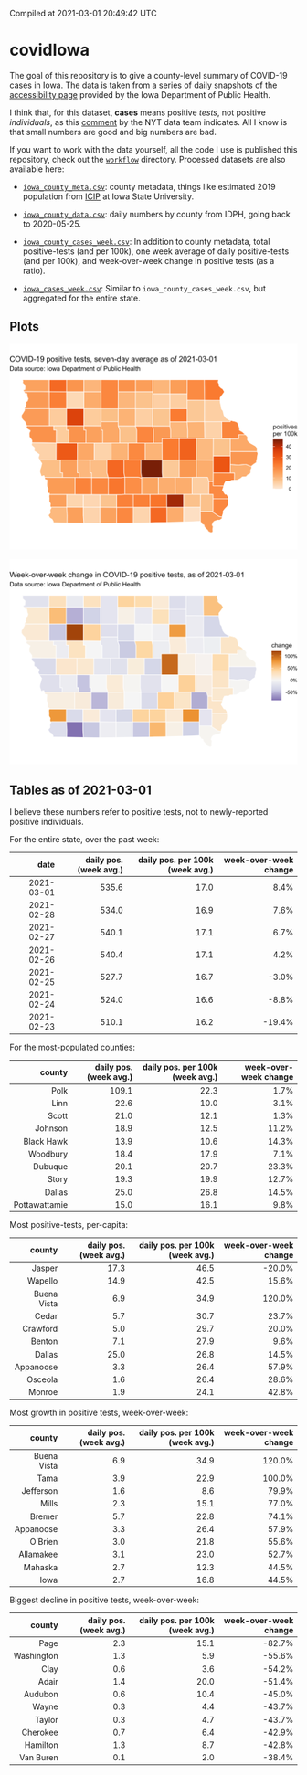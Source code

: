 Compiled at 2021-03-01 20:49:42 UTC

<!-- README.md is generated from README.Rmd. Please edit that file -->

# covidIowa

<!-- badges: start -->

<!-- badges: end -->

The goal of this repository is to give a county-level summary of
COVID-19 cases in Iowa. The data is taken from a series of daily
snapshots of the [accessibility
page](https://coronavirus.iowa.gov/pages/access) provided by the Iowa
Department of Public Health.

I think that, for this dataset, **cases** means positive *tests*, not
positive *individuals*, as this
[comment](https://github.com/nytimes/covid-19-data/issues/546#issuecomment-784247266)
by the NYT data team indicates. All I know is that small numbers are
good and big numbers are bad.

If you want to work with the data yourself, all the code I use is
published this repository, check out the [`workflow`](workflow)
directory. Processed datasets are also available here:

  - [`iowa_county_meta.csv`](https://github.com/ijlyttle/covidIowa/blob/master/workflow/data/99-publish/iowa_county_meta.csv):
    county metadata, things like estimated 2019 population from
    [ICIP](https://www.icip.iastate.edu/tables/population/counties-estimates)
    at Iowa State University.

  - [`iowa_county_data.csv`](https://github.com/ijlyttle/covidIowa/blob/master/workflow/data/99-publish/iowa_county_data.csv):
    daily numbers by county from IDPH, going back to 2020-05-25.

  - [`iowa_county_cases_week.csv`](https://github.com/ijlyttle/covidIowa/blob/master/workflow/data/99-publish/iowa_county_data.csv):
    In addition to county metadata, total positive-tests (and per 100k),
    one week average of daily positive-tests (and per 100k), and
    week-over-week change in positive tests (as a ratio).

  - [`iowa_cases_week.csv`](https://github.com/ijlyttle/covidIowa/blob/master/workflow/data/99-publish/iowa_county_data.csv):
    Similar to `iowa_county_cases_week.csv`, but aggregated for the
    entire state.

## Plots

![](workflow/data/99-publish/iowa_cases.png)

![](workflow/data/99-publish/iowa_change.png)

## Tables as of 2021-03-01

I believe these numbers refer to positive tests, not to newly-reported
positive individuals.

For the entire state, over the past week:

|       date | daily pos. (week avg.) | daily pos. per 100k (week avg.) | week-over-week change |
| ---------: | ---------------------: | ------------------------------: | --------------------: |
| 2021-03-01 |                  535.6 |                            17.0 |                  8.4% |
| 2021-02-28 |                  534.0 |                            16.9 |                  7.6% |
| 2021-02-27 |                  540.1 |                            17.1 |                  6.7% |
| 2021-02-26 |                  540.4 |                            17.1 |                  4.2% |
| 2021-02-25 |                  527.7 |                            16.7 |                \-3.0% |
| 2021-02-24 |                  524.0 |                            16.6 |                \-8.8% |
| 2021-02-23 |                  510.1 |                            16.2 |               \-19.4% |

For the most-populated counties:

|        county | daily pos. (week avg.) | daily pos. per 100k (week avg.) | week-over-week change |
| ------------: | ---------------------: | ------------------------------: | --------------------: |
|          Polk |                  109.1 |                            22.3 |                  1.7% |
|          Linn |                   22.6 |                            10.0 |                  3.1% |
|         Scott |                   21.0 |                            12.1 |                  1.3% |
|       Johnson |                   18.9 |                            12.5 |                 11.2% |
|    Black Hawk |                   13.9 |                            10.6 |                 14.3% |
|      Woodbury |                   18.4 |                            17.9 |                  7.1% |
|       Dubuque |                   20.1 |                            20.7 |                 23.3% |
|         Story |                   19.3 |                            19.9 |                 12.7% |
|        Dallas |                   25.0 |                            26.8 |                 14.5% |
| Pottawattamie |                   15.0 |                            16.1 |                  9.8% |

Most positive-tests, per-capita:

|      county | daily pos. (week avg.) | daily pos. per 100k (week avg.) | week-over-week change |
| ----------: | ---------------------: | ------------------------------: | --------------------: |
|      Jasper |                   17.3 |                            46.5 |               \-20.0% |
|     Wapello |                   14.9 |                            42.5 |                 15.6% |
| Buena Vista |                    6.9 |                            34.9 |                120.0% |
|       Cedar |                    5.7 |                            30.7 |                 23.7% |
|    Crawford |                    5.0 |                            29.7 |                 20.0% |
|      Benton |                    7.1 |                            27.9 |                  9.6% |
|      Dallas |                   25.0 |                            26.8 |                 14.5% |
|   Appanoose |                    3.3 |                            26.4 |                 57.9% |
|     Osceola |                    1.6 |                            26.4 |                 28.6% |
|      Monroe |                    1.9 |                            24.1 |                 42.8% |

Most growth in positive tests, week-over-week:

|      county | daily pos. (week avg.) | daily pos. per 100k (week avg.) | week-over-week change |
| ----------: | ---------------------: | ------------------------------: | --------------------: |
| Buena Vista |                    6.9 |                            34.9 |                120.0% |
|        Tama |                    3.9 |                            22.9 |                100.0% |
|   Jefferson |                    1.6 |                             8.6 |                 79.9% |
|       Mills |                    2.3 |                            15.1 |                 77.0% |
|      Bremer |                    5.7 |                            22.8 |                 74.1% |
|   Appanoose |                    3.3 |                            26.4 |                 57.9% |
|     O’Brien |                    3.0 |                            21.8 |                 55.6% |
|   Allamakee |                    3.1 |                            23.0 |                 52.7% |
|     Mahaska |                    2.7 |                            12.3 |                 44.5% |
|        Iowa |                    2.7 |                            16.8 |                 44.5% |

Biggest decline in positive tests, week-over-week:

|     county | daily pos. (week avg.) | daily pos. per 100k (week avg.) | week-over-week change |
| ---------: | ---------------------: | ------------------------------: | --------------------: |
|       Page |                    2.3 |                            15.1 |               \-82.7% |
| Washington |                    1.3 |                             5.9 |               \-55.6% |
|       Clay |                    0.6 |                             3.6 |               \-54.2% |
|      Adair |                    1.4 |                            20.0 |               \-51.4% |
|    Audubon |                    0.6 |                            10.4 |               \-45.0% |
|      Wayne |                    0.3 |                             4.4 |               \-43.7% |
|     Taylor |                    0.3 |                             4.7 |               \-43.7% |
|   Cherokee |                    0.7 |                             6.4 |               \-42.9% |
|   Hamilton |                    1.3 |                             8.7 |               \-42.8% |
|  Van Buren |                    0.1 |                             2.0 |               \-38.4% |
